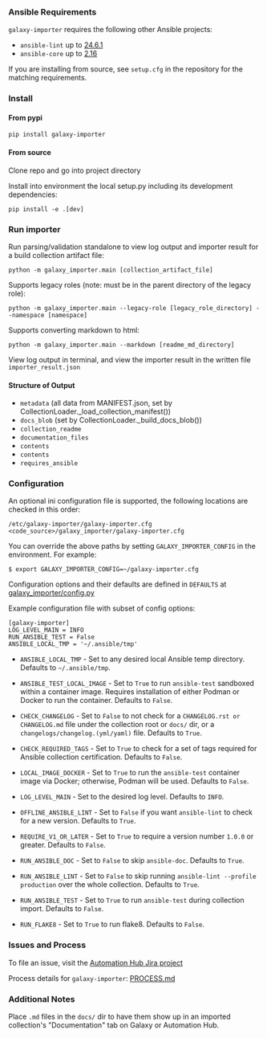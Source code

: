 ### Ansible Requirements

``galaxy-importer`` requires the following other Ansible projects:

* ``ansible-lint`` up to [24.6.1](https://github.com/ansible/ansible-lint/tree/v24.6.1/docs)
* ``ansible-core`` up to [2.16](https://docs.ansible.com/ansible-core/2.16/index.html)

If you are installing from source, see ``setup.cfg`` in the repository for the matching requirements.

### Install

#### From pypi

`pip install galaxy-importer`

#### From source

Clone repo and go into project directory

Install into environment the local setup.py including its development dependencies:

`pip install -e .[dev]`

### Run importer

Run parsing/validation standalone to view log output and importer result for a build collection artifact file:

`python -m galaxy_importer.main [collection_artifact_file]`

Supports legacy roles (note: must be in the parent directory of the legacy role):

`python -m galaxy_importer.main --legacy-role [legacy_role_directory] --namespace [namespace]`

Supports converting markdown to html:

`python -m galaxy_importer.main --markdown [readme_md_directory]`

View log output in terminal, and view the importer result in the written file `importer_result.json`

#### Structure of Output

* `metadata` (all data from MANIFEST.json, set by CollectionLoader.\_load_collection_manifest())
* `docs_blob` (set by CollectionLoader.\_build_docs_blob())
 * `collection_readme`
 * `documentation_files`
 * `contents`
* `contents`
* `requires_ansible`


### Configuration

An optional ini configuration file is supported, the following locations are checked in this order:

```
/etc/galaxy-importer/galaxy-importer.cfg
<code_source>/galaxy_importer/galaxy-importer.cfg
```

You can override the above paths by setting `GALAXY_IMPORTER_CONFIG` in the environment. For example:

```
$ export GALAXY_IMPORTER_CONFIG=~/galaxy-importer.cfg
```

Configuration options and their defaults are defined in `DEFAULTS` at [galaxy_importer/config.py](galaxy_importer/config.py)

Example configuration file with subset of config options:

```
[galaxy-importer]
LOG_LEVEL_MAIN = INFO
RUN_ANSIBLE_TEST = False
ANSIBLE_LOCAL_TMP = '~/.ansible/tmp'
```

- `ANSIBLE_LOCAL_TMP` - Set to any desired local Ansible temp directory. Defaults to `~/.ansible/tmp`.

- `ANSIBLE_TEST_LOCAL_IMAGE` - Set to `True` to run `ansible-test` sandboxed within a container image. Requires installation of either Podman or Docker to run the container. Defaults to `False`.

- `CHECK_CHANGELOG` - Set to `False` to not check for a `CHANGELOG.rst or` `CHANGELOG.md` file under the collection root or `docs/` dir, or a `changelogs/changelog.(yml/yaml)` file. Defaults to `True`. 

- `CHECK_REQUIRED_TAGS` - Set to `True` to check for a set of tags required for Ansible collection certification. Defaults to `False`. 

- `LOCAL_IMAGE_DOCKER` - Set to `True` to run the `ansible-test` container image via Docker; otherwise, Podman will be used. Defaults to `False`.

- `LOG_LEVEL_MAIN` - Set to the desired log level. Defaults to `INFO`. 

- `OFFLINE_ANSIBLE_LINT` - Set to `False` if you want `ansible-lint` to check for a new version. Defaults to `True`.

- `REQUIRE_V1_OR_LATER` - Set to `True` to require a version number `1.0.0` or greater. Defaults to `False`.

- `RUN_ANSIBLE_DOC` - Set to `False` to skip `ansible-doc`. Defaults to `True`.

- `RUN_ANSIBLE_LINT` - Set to `False` to skip running `ansible-lint --profile production` over the whole collection. Defaults to `True`. 

- `RUN_ANSIBLE_TEST` - Set to `True` to run `ansible-test` during collection import. Defaults to `False`.

- `RUN_FLAKE8` - Set to `True` to run flake8. Defaults to `False`. 


### Issues and Process

To file an issue, visit the [Automation Hub Jira project](https://issues.redhat.com/projects/AAH/issues)

Process details for `galaxy-importer`: [PROCESS.md](PROCESS.md)


### Additional Notes

Place `.md` files in the `docs/` dir to have them show up in an imported collection's "Documentation" tab on Galaxy or Automation Hub.  
